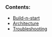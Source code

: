 ### Contents:

- [Build-n-start](./build-n-start.md)
- [Architecture](./architecture.md)
- [Troubleshooting](./troubleshooting.md)